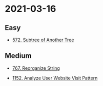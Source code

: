# 2021-03-16

## Easy

* [572. Subtree of Another Tree](https://leetcode.com/problems/subtree-of-another-tree/)

## Medium

* [767. Reorganize String](https://leetcode.com/problems/reorganize-string/)

* [1152. Analyze User Website Visit Pattern](https://leetcode.com/problems/analyze-user-website-visit-pattern/)
